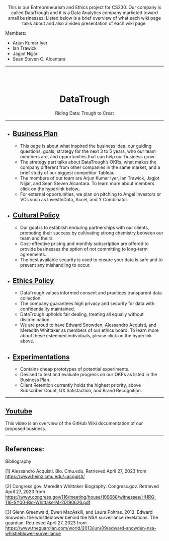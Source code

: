 <p align="center"> This is our Entrepreneurism and Ethics project for CS230. Our company is called DataTrough and it is a Data Analytics company marketed toward small businesses. Listed below is a brief overview of what each wiki page talks about and also a video presentation of each wiki page. </p>

Members: </br>
<ul>
<li> Arjun Kumar Iyer </li>
<li> Ian Trawick </li>
<li> Jagjot Nijjar </li>
<li> Sean Steven C. Alcantara </li>
</ul>

********************************

<br><br>

<h1 align="center">DataTrough</h1>

<p align="center"> Riding Data: Trough to Crest </p>

********************************
<ul>
<li><h2><a href="https://github.com/IanTrawick/Group-8-Project/wiki/Business-Plan"> Business Plan </a></h2></li>
	<ul>
	<li>This page is about what inspired the business idea, our guiding questions, goals, strategy for the next 3 to 5 years, who our team members are, and opportunities that can help our business grow.</li>    
	<li>The strategy part talks about DataTrough’s OKRs, what makes the company different from other companies in the same market, and a brief study of our biggest competitor Tableau.</li>
	<li>The members of our team are Arjun Kumar Iyer, Ian Trawick, Jagjot Nijjar, and Sean Steven Alcantara. To learn more about members click on the hyperlink below..</li>
	<li>For external opportunities, we plan on pitching to Angel Investors or VCs such as InvestInData, Accel, and Y Combinator.</li>
	</ul>
	
<li><h2><a href="https://github.com/IanTrawick/Group-8-Project/wiki/Cultural-Policy"> Cultural Policy </a></h2></li>
	<ul>
	<li>Our goal is to establish enduring partnerships with our clients, promoting their success by cultivating strong chemistry between our team and theirs.</li>
	<li>Cost-effective pricing and monthly subscription are offered to provide businesses the option of not committing to long-term agreements.</li>    
	<li>The best available security is used to ensure your data is safe and to prevent any mishandling to occur.</li>
	</ul>
    
<li><h2><a href="https://github.com/IanTrawick/Group-8-Project/wiki/Ethics-Policy"> Ethics Policy </a></h2></li>
	<ul>
	<li>DataTrough values informed consent and practices transparent data collection.</li>    
	<li>The company guarantees high privacy and security for data with confidentiality maintained.</li>
	<li>DataTrough upholds fair dealing, treating all equally without discrimination.</li>
	<li>We are proud to have Edward Snowden, Alessandro Acquisti, and Meredith Whittaker as members of our ethics board. To learn more about these esteemed individuals, please click on the hyperlink above.</li>
	</ul>

<li><h2><a href="https://github.com/IanTrawick/Group-8-Project/wiki/Experimentations"> Experimentations </a></h2></li>
	<ul>
	<li>Contains cheap prototypes of potential experiments.</li>    
	<li>Devised to test and evaluate progress on our OKRs as listed in the Business Plan.</li>
	<li>Client Retention currently holds the highest priority, above Subscriber Count, UX Satisfaction, and Brand Recognition.</li>
	</ul>
    
</ul>

********************************

## <a href="https://youtu.be/ncdjT_11-_k"> Youtube </a> </br>
This video is an overview of the GitHub Wiki documentation of our proposed business.

********************************

## References: 

Bibliography

[1]	Alessandro Acquisti. Bio. Cmu.edu. Retrieved April 27, 2023 from https://www.heinz.cmu.edu/~acquisti/ </br>

[2]	Congress.gov. Meredith Whittaker Biography. Congress.gov. Retrieved April 27, 2023 from https://www.congress.gov/116/meeting/house/109688/witnesses/HHRG-116-SY00-Bio-WhittakerM-20190626.pdf </br>

[3]	Glenn Greenwald, Ewen MacAskill, and Laura Poitras. 2013. Edward Snowden: the whistleblower behind the NSA surveillance revelations. The guardian. Retrieved April 27, 2023 from https://www.theguardian.com/world/2013/jun/09/edward-snowden-nsa-whistleblower-surveillance </br>
